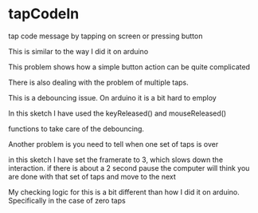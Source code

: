 # tapCodeIn

tap code message by tapping on screen or pressing button 

This is similar to the way I did it on arduino

This problem shows how a simple button action can be quite complicated

There is also dealing with the problem of multiple taps.

This is a debouncing issue. On arduino it is a bit hard to employ

In this sketch I have used the keyReleased() and mouseReleased()

functions to take care of the debouncing.


Another problem is you need to tell when one set of taps is over 

in this sketch I have set the framerate to 3, which slows down the interaction.  if there is about a 2 second pause the computer will think you are done with that set of taps and move to the next

My checking logic for this is a bit different than how I did it on arduino. Specifically in the case of zero taps 